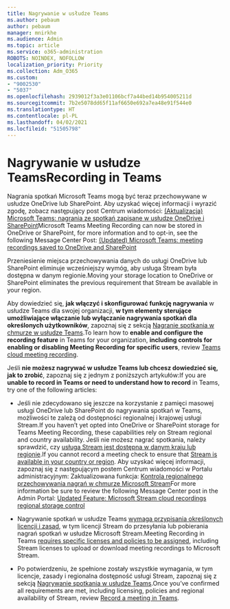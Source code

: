 ```yaml
---
title: Nagrywanie w usłudze Teams
ms.author: pebaum
author: pebaum
manager: mnirkhe
ms.audience: Admin
ms.topic: article
ms.service: o365-administration
ROBOTS: NOINDEX, NOFOLLOW
localization_priority: Priority
ms.collection: Adm_O365
ms.custom:
- "9002530"
- "5037"
ms.openlocfilehash: 2939012f3a3e01106bcf7a44bed14b954005211d
ms.sourcegitcommit: 7b2e5078dd65f11af6650e692a7ea48e91f544e0
ms.translationtype: HT
ms.contentlocale: pl-PL
ms.lasthandoff: 04/02/2021
ms.locfileid: "51505798"
---
```

# <a name="recording-in-teams"></a><span data-ttu-id="b6c29-102">Nagrywanie w usłudze Teams</span><span class="sxs-lookup"><span data-stu-id="b6c29-102">Recording in Teams</span></span>

<span data-ttu-id="b6c29-103">Nagrania spotkań Microsoft Teams mogą być teraz przechowywane w usłudze OneDrive lub SharePoint. Aby uzyskać więcej informacji i wyrazić zgodę, zobacz następujący post Centrum wiadomości: [(Aktualizacja) Microsoft Teams: nagrania ze spotkań zapisane w usłudze OneDrive i SharePoint](https://portal.microsoft.com/Adminportal/Home?ref=MessageCenter&id=MC222640)</span><span class="sxs-lookup"><span data-stu-id="b6c29-103">Microsoft Teams Meeting Recording can now be stored in OneDrive or SharePoint, for more information and to opt-in, see the following Message Center Post: [(Updated) Microsoft Teams: meeting recordings saved to OneDrive and SharePoint](https://portal.microsoft.com/Adminportal/Home?ref=MessageCenter&id=MC222640)</span></span>

<span data-ttu-id="b6c29-104">Przeniesienie miejsca przechowywania danych do usługi OneDrive lub SharePoint eliminuje wcześniejszy wymóg, aby usługa Stream była dostępna w danym regionie.</span><span class="sxs-lookup"><span data-stu-id="b6c29-104">Moving your storage location to OneDrive or SharePoint eliminates the previous requirement that Stream be available in your region.</span></span>

<span data-ttu-id="b6c29-105">Aby dowiedzieć się, **jak włączyć i skonfigurować funkcję nagrywania** w usłudze Teams dla swojej organizacji, **w tym elementy sterujące umożliwiające włączanie lub wyłączanie nagrywania spotkań dla określonych użytkowników**, zapoznaj się z sekcją [Nagranie spotkania w chmurze w usłudze Teams](https://docs.microsoft.com/microsoftteams/cloud-recording).</span><span class="sxs-lookup"><span data-stu-id="b6c29-105">To learn how to **enable and configure the recording feature** in Teams for your organization, **including controls for enabling or disabling Meeting Recording for specific users**, review [Teams cloud meeting recording](https://docs.microsoft.com/microsoftteams/cloud-recording).</span></span>

<span data-ttu-id="b6c29-106">Jeśli **nie możesz nagrywać w usłudze Teams lub chcesz dowiedzieć się, jak to zrobić**, zapoznaj się z jednym z poniższych artykułów:</span><span class="sxs-lookup"><span data-stu-id="b6c29-106">If you are **unable to record in Teams or need to understand how to record** in Teams, try one of the following articles:</span></span>

- <span data-ttu-id="b6c29-107">Jeśli nie zdecydowano się jeszcze na korzystanie z pamięci masowej usługi OneDrive lub SharePoint do nagrywania spotkań w Teams, możliwości te zależą od dostępności regionalnej i krajowej usługi Stream.</span><span class="sxs-lookup"><span data-stu-id="b6c29-107">If you haven’t yet opted into OneDrive or SharePoint storage for Teams Meeting Recording, these capabilities rely on Stream regional and country availability.</span></span> <span data-ttu-id="b6c29-108">Jeśli nie możesz nagrać spotkania, należy sprawdzić, czy [usługa Stream jest dostępna w danym kraju lub regionie](https://docs.microsoft.com/stream/faq#which-regions-does-microsoft-stream-host-my-data-in).</span><span class="sxs-lookup"><span data-stu-id="b6c29-108">If you cannot record a meeting check to ensure that [Stream is available in your country or region](https://docs.microsoft.com/stream/faq#which-regions-does-microsoft-stream-host-my-data-in).</span></span> <span data-ttu-id="b6c29-109">Aby uzyskać więcej informacji, zapoznaj się z następującym postem Centrum wiadomości w Portalu administracyjnym: Zaktualizowana funkcja: [Kontrola regionalnego przechowywania nagrań w chmurze Microsoft Stream](https://admin.microsoft.com/AdminPortal/Home#/MessageCenter?id=MC214327)</span><span class="sxs-lookup"><span data-stu-id="b6c29-109">For more information be sure to review the following Message Center post in the Admin Portal: [Updated Feature: Microsoft Stream cloud recordings regional storage control](https://admin.microsoft.com/AdminPortal/Home#/MessageCenter?id=MC214327)</span></span>

- <span data-ttu-id="b6c29-110">Nagrywanie spotkań w usłudze Teams [wymaga przypisania określonych licencji i zasad](https://docs.microsoft.com/microsoftteams/cloud-recording#prerequisites-for-teams-cloud-meeting-recording), w tym licencji Stream do przesyłania lub pobierania nagrań spotkań w usłudze Microsoft Stream.</span><span class="sxs-lookup"><span data-stu-id="b6c29-110">Meeting Recording in Teams [requires specific licenses and policies to be assigned](https://docs.microsoft.com/microsoftteams/cloud-recording#prerequisites-for-teams-cloud-meeting-recording), including Stream licenses to upload or download meeting recordings to Microsoft Stream.</span></span>

- <span data-ttu-id="b6c29-111">Po potwierdzeniu, że spełnione zostały wszystkie wymagania, w tym licencje, zasady i regionalna dostępność usługi Stream, zapoznaj się z sekcją [Nagrywanie spotkania w usłudze Teams](https://support.office.com/article/34dfbe7f-b07d-4a27-b4c6-de62f1348c24).</span><span class="sxs-lookup"><span data-stu-id="b6c29-111">Once you’ve confirmed all requirements are met, including licensing, policies and regional availability of Stream, review [Record a meeting in Teams](https://support.office.com/article/34dfbe7f-b07d-4a27-b4c6-de62f1348c24).</span></span>
